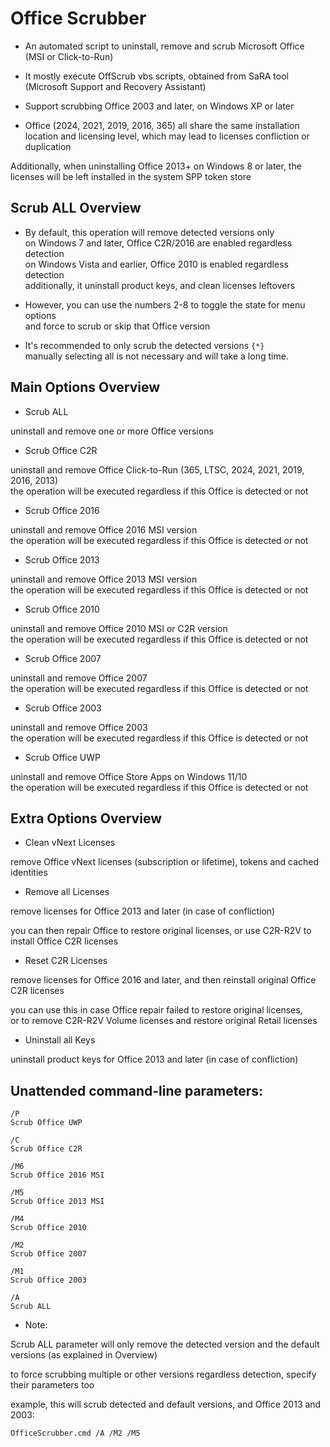 # Office Scrubber

* An automated script to uninstall, remove and scrub Microsoft Office (MSI or Click-to-Run)

* It mostly execute OffScrub vbs scripts, obtained from SaRA tool (Microsoft Support and Recovery Assistant)

* Support scrubbing Office 2003 and later, on Windows XP or later

* Office (2024, 2021, 2019, 2016, 365) all share the same installation location and licensing level, which may lead to licenses confliction or duplication

Additionally, when uninstalling Office 2013+ on Windows 8 or later, the licenses will be left installed in the system SPP token store

## Scrub ALL Overview

* By default, this operation will remove detected versions only  
on Windows 7 and later, Office C2R/2016 are enabled regardless detection  
on Windows Vista and earlier, Office 2010 is enabled regardless detection  
additionally, it uninstall product keys, and clean licenses leftovers

* However, you can use the numbers 2-8 to toggle the state for menu options  
and force to scrub or skip that Office version

* It's recommended to only scrub the detected versions `{*}`  
manually selecting all is not necessary and will take a long time.

## Main Options Overview

* Scrub ALL

uninstall and remove one or more Office versions  

* Scrub Office C2R

uninstall and remove Office Click-to-Run (365, LTSC, 2024, 2021, 2019, 2016, 2013)  
the operation will be executed regardless if this Office is detected or not

* Scrub Office 2016

uninstall and remove Office 2016 MSI version  
the operation will be executed regardless if this Office is detected or not

* Scrub Office 2013

uninstall and remove Office 2013 MSI version  
the operation will be executed regardless if this Office is detected or not

* Scrub Office 2010

uninstall and remove Office 2010 MSI or C2R version  
the operation will be executed regardless if this Office is detected or not

* Scrub Office 2007

uninstall and remove Office 2007  
the operation will be executed regardless if this Office is detected or not

* Scrub Office 2003

uninstall and remove Office 2003  
the operation will be executed regardless if this Office is detected or not

* Scrub Office UWP

uninstall and remove Office Store Apps on Windows 11/10  
the operation will be executed regardless if this Office is detected or not

## Extra Options Overview

* Clean vNext Licenses

remove Office vNext licenses (subscription or lifetime), tokens and cached identities

* Remove all Licenses

remove licenses for Office 2013 and later (in case of confliction)

you can then repair Office to restore original licenses, or use C2R-R2V to install Office C2R licenses

* Reset C2R Licenses

remove licenses for Office 2016 and later, and then reinstall original Office C2R licenses

you can use this in case Office repair failed to restore original licenses,  
or to remove C2R-R2V Volume licenses and restore original Retail licenses

* Uninstall all Keys

uninstall product keys for Office 2013 and later (in case of confliction)

## Unattended command-line parameters:
```
/P  
Scrub Office UWP

/C  
Scrub Office C2R

/M6  
Scrub Office 2016 MSI

/M5  
Scrub Office 2013 MSI

/M4  
Scrub Office 2010

/M2  
Scrub Office 2007

/M1  
Scrub Office 2003

/A  
Scrub ALL
```

* Note:

Scrub ALL parameter will only remove the detected version and the default versions (as explained in Overview)

to force scrubbing multiple or other versions regardless detection, specify their parameters too

example, this will scrub detected and default versions, and Office 2013 and 2003:

`OfficeScrubber.cmd /A /M2 /M5`
